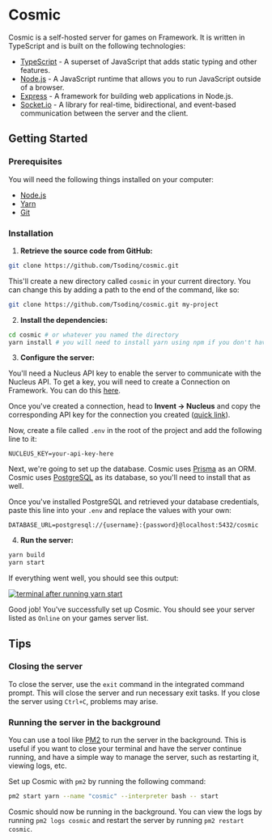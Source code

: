 # Cosmic

Cosmic is a self-hosted server for games on Framework. It is written in TypeScript and is built on the following technologies:

- [TypeScript](https://www.typescriptlang.org/) - A superset of JavaScript that adds static typing and other features.
- [Node.js](https://nodejs.org/) - A JavaScript runtime that allows you to run JavaScript outside of a browser.
- [Express](https://expressjs.com/) - A framework for building web applications in Node.js.
- [Socket.io](https://socket.io/) - A library for real-time, bidirectional, and event-based communication between the server and the client.

## Getting Started

### Prerequisites

You will need the following things installed on your computer:

- [Node.js](https://nodejs.org/)
- [Yarn](https://yarnpkg.com/)
- [Git](https://git-scm.com/)

### Installation

1. **Retrieve the source code from GitHub:**

```bash
git clone https://github.com/Tsodinq/cosmic.git
```

This'll create a new directory called `cosmic` in your current directory. You can change this by adding a path to the end of the command, like so:

```bash
git clone https://github.com/Tsodinq/cosmic.git my-project
```

2. **Install the dependencies:**

```bash
cd cosmic # or whatever you named the directory
yarn install # you will need to install yarn using npm if you don't have it already - use `npm install -g yarn`
```

3. **Configure the server:**

You'll need a Nucleus API key to enable the server to communicate with the Nucleus API. To get a key, you will need to create a Connection on Framework. You can do this [here](https://framework.soodam.rocks/game/2/edit?view=servers).

Once you've created a connection, head to **Invent -> Nucleus** and copy the corresponding API key for the connection you created ([quick link](https://framework.soodam.rocks/invent?view=nucleus)).

Now, create a file called `.env` in the root of the project and add the following line to it:

```env
NUCLEUS_KEY=your-api-key-here
```

Next, we're going to set up the database. Cosmic uses [Prisma](https://www.prisma.io/) as an ORM. Cosmic uses [PostgreSQL](https://www.postgresql.org/) as its database, so you'll need to install that as well.

Once you've installed PostgreSQL and retrieved your database credentials, paste this line into your `.env` and replace the values with your own:

```env
DATABASE_URL=postgresql://{username}:{password}@localhost:5432/cosmic
```

4. **Run the server:**

```bash
yarn build
yarn start
```

If everything went well, you should see this output:

[![terminal after running yarn start](https://cloud.soodam.rocks/index.php/s/TLJrJTJKiGXF6Km/download/Screenshot_20221130_192900.png)](https://cloud.soodam.rocks/index.php/s/TLJrJTJKiGXF6Km/download/Screenshot_20221130_192900.png)

Good job! You've successfully set up Cosmic. You should see your server listed as `Online` on your games server list.

## Tips

### Closing the server

To close the server, use the `exit` command in the integrated command prompt. This will close the server and run necessary exit tasks. If you close the server using `Ctrl+C`, problems may arise.

### Running the server in the background

You can use a tool like [PM2](https://pm2.keymetrics.io/) to run the server in the background. This is useful if you want to close your terminal and have the server continue running, and have a simple way to manage the server, such as restarting it, viewing logs, etc.

Set up Cosmic with `pm2` by running the following command:

```bash
pm2 start yarn --name "cosmic" --interpreter bash -- start
```

Cosmic should now be running in the background. You can view the logs by running `pm2 logs cosmic` and restart the server by running `pm2 restart cosmic`.
